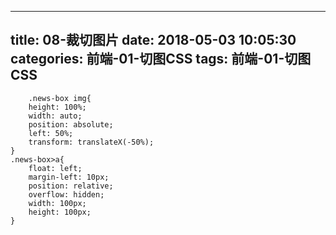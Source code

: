 
---
title: 08-裁切图片
date: 2018-05-03 10:05:30
categories: 前端-01-切图CSS
tags: 前端-01-切图CSS
---

```
	.news-box img{
	height: 100%;
	width: auto;
	position: absolute;
	left: 50%;
	transform: translateX(-50%);
}
.news-box>a{
	float: left;
	margin-left: 10px;
	position: relative;
	overflow: hidden;
	width: 100px;
	height: 100px;
}
```
